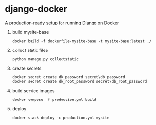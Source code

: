 # django-docker
 A production-ready setup for running Django on Docker
 
 1. build mysite-base
 
        docker build -f dockerfile-mysite-base -t mysite-base:latest ./
        
 2. collect static files
        
        python manage.py collectstatic
        
 3. create secrets
 
        docker secret create db_password secret\db_password
        docker secret create db_root_password secret\db_root_password
        
 4. build service images
 
        docker-compose -f production.yml build
        
 5. deploy
         
        docker stack deploy -c production.yml mysite
        
